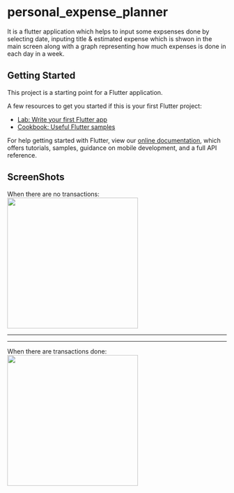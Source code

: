 # personal_expense_planner

It is a flutter application which helps to input some expsenses done by selecting date, inputing title & estimated expense which is shwon in the main screen along with a graph representing how much expenses is done in each day in a week.

## Getting Started

This project is a starting point for a Flutter application.

A few resources to get you started if this is your first Flutter project:

- [Lab: Write your first Flutter app](https://flutter.dev/docs/get-started/codelab)
- [Cookbook: Useful Flutter samples](https://flutter.dev/docs/cookbook)

For help getting started with Flutter, view our
[online documentation](https://flutter.dev/docs), which offers tutorials,
samples, guidance on mobile development, and a full API reference.


## ScreenShots

When there are no transactions:
<img src = "https://user-images.githubusercontent.com/47735067/146673098-d542f791-8d04-4dc5-a9d3-a88a93b5467e.png" width = "300">
<br>
<hr>
<hr>
When there are transactions done:
<img src = " https://user-images.githubusercontent.com/47735067/146673207-a9b17b1f-0559-42b3-899a-ecb74f349364.png" width = "300">
<br>
